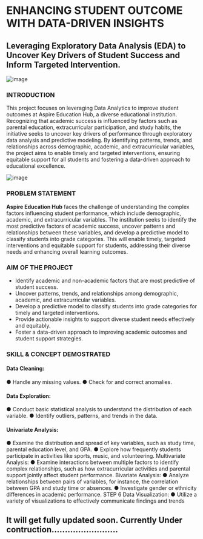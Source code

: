 # ENHANCING STUDENT OUTCOME WITH DATA-DRIVEN INSIGHTS 
## Leveraging Exploratory Data Analysis (EDA) to Uncover Key Drivers of Student Success and Inform Targeted Intervention.
![image](https://github.com/user-attachments/assets/661378d7-f087-42e5-b76c-2326509cf643)

### INTRODUCTION
This project focuses on leveraging Data Analytics to improve student outcomes at Aspire Education Hub, a diverse educational institution. Recognizing that academic success is influenced by factors such as parental education, extracurricular participation, and study habits, the initiative seeks to uncover key drivers of performance through exploratory data analysis and predictive modeling. By identifying patterns, trends, and relationships across demographic, academic, and extracurricular variables, the project aims to enable timely and targeted interventions, ensuring equitable support for all students and fostering a data-driven approach to educational excellence.

![image](https://github.com/user-attachments/assets/9489b374-8498-43cb-8306-9c1543a8a5fb)

### PROBLEM STATEMENT
**Aspire Education Hub** faces the challenge of understanding the complex factors influencing student performance, which include demographic, academic, and extracurricular variables. The institution seeks to identify the most predictive factors of academic success, uncover patterns and relationships between these variables, and develop a predictive model to classify students into grade categories. This will enable timely, targeted interventions and equitable support for students, addressing their diverse needs and enhancing overall learning outcomes.

### AIM OF THE PROJECT
- Identify academic and non-academic factors that are most predictive of student success.
- Uncover patterns, trends, and relationships among demographic, academic, and extracurricular variables.
- Develop a predictive model to classify students into grade categories for timely and targeted interventions.
- Provide actionable insights to support diverse student needs effectively and equitably.
- Foster a data-driven approach to improving academic outcomes and student support strategies.

### SKILL & CONCEPT DEMOSTRATED
#### Data Cleaning:
● Handle any missing values.
● Check for and correct anomalies.
#### Data Exploration:
● Conduct basic statistical analysis to understand the distribution of each variable.
● Identify outliers, patterns, and trends in the data.
#### Univariate Analysis:
● Examine the distribution and spread of key variables, such as
study time, parental education level, and GPA.
● Explore how frequently students participate in activities like
sports, music, and volunteering.
Multivariate Analysis:
● Examine interactions between multiple factors to identify
complex relationships, such as how extracurricular activities
and parental support jointly affect student performance.
Bivariate Analysis:
● Analyze relationships between pairs of variables, for instance,
the correlation between GPA and study time or absences.
● Investigate gender or ethnicity differences in academic
performance.
STEP 6
Data Visualization:
● Utilize a variety of visualizations to effectively communicate
findings and trends























## It will get fully updated soon. Currently Under contruction.........................
